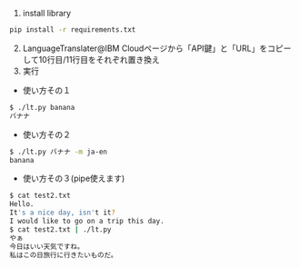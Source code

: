 1. install library
```sh
pip install -r requirements.txt
```
2. LanguageTranslater@IBM Cloudページから「API鍵」と「URL」をコピーして10行目/11行目をそれぞれ置き換え
3. 実行

* 使い方その１
```sh
$ ./lt.py banana
バナナ
```

* 使い方その２
```sh
$ ./lt.py バナナ -m ja-en
banana
```

* 使い方その３(pipe使えます)
```sh
$ cat test2.txt
Hello.
It's a nice day, isn't it?
I would like to go on a trip this day.
$ cat test2.txt | ./lt.py
やぁ
今日はいい天気ですね。
私はこの日旅行に行きたいものだ。
```

